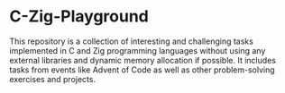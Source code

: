 # C-Zig-Playground

This repository is a collection of interesting and challenging tasks implemented in C and Zig programming languages without using any external libraries and dynamic memory allocation if possible.
It includes tasks from events like Advent of Code as well as other problem-solving exercises and projects.
